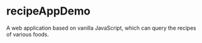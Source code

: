 # recipeAppDemo
A web application based on vanilla JavaScript, which can query the recipes of various foods.
